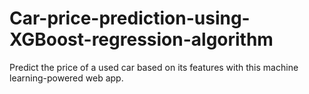 # Car-price-prediction-using-XGBoost-regression-algorithm
Predict the price of a used car based on its features with this machine learning-powered web app.
